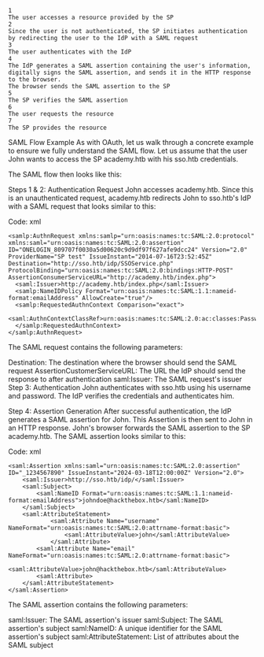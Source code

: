 
```
1
The user accesses a resource provided by the SP
2
Since the user is not authenticated, the SP initiates authentication by redirecting the user to the IdP with a SAML request
3
The user authenticates with the IdP
4
The IdP generates a SAML assertion containing the user's information, digitally signs the SAML assertion, and sends it in the HTTP response to the browser.
The browser sends the SAML assertion to the SP
5
The SP verifies the SAML assertion
6
The user requests the resource
7
The SP provides the resource
```

SAML Flow Example
As with OAuth, let us walk through a concrete example to ensure we fully understand the SAML flow. 
Let us assume that the user John wants to access the SP academy.htb with his sso.htb credentials. 

The SAML flow then looks like this:

Steps 1 & 2: Authentication Request
John accesses academy.htb. Since this is an unauthenticated request, academy.htb redirects John to sso.htb's IdP with a SAML request that looks similar to this:

Code: xml
```
<samlp:AuthnRequest xmlns:samlp="urn:oasis:names:tc:SAML:2.0:protocol" xmlns:saml="urn:oasis:names:tc:SAML:2.0:assertion" ID="ONELOGIN_809707f0030a5d00620c9d9df97f627afe9dcc24" Version="2.0" ProviderName="SP test" IssueInstant="2014-07-16T23:52:45Z" Destination="http://sso.htb/idp/SSOService.php" ProtocolBinding="urn:oasis:names:tc:SAML:2.0:bindings:HTTP-POST" AssertionConsumerServiceURL="http://academy.htb/index.php">
  <saml:Issuer>http://academy.htb/index.php</saml:Issuer>
  <samlp:NameIDPolicy Format="urn:oasis:names:tc:SAML:1.1:nameid-format:emailAddress" AllowCreate="true"/>
  <samlp:RequestedAuthnContext Comparison="exact">
    <saml:AuthnContextClassRef>urn:oasis:names:tc:SAML:2.0:ac:classes:PasswordProtectedTransport</saml:AuthnContextClassRef>
  </samlp:RequestedAuthnContext>
</samlp:AuthnRequest>
```

The SAML request contains the following parameters:

Destination: The destination where the browser should send the SAML request
AssertionCustomerServiceURL: The URL the IdP should send the response to after authentication
saml:Issuer: The SAML request's issuer
Step 3: Authentication
John authenticates with sso.htb using his username and password. The IdP verifies the credentials and authenticates him.

Step 4: Assertion Generation
After successful authentication, the IdP generates a SAML assertion for John. This Assertion is then sent to John in an HTTP response. John's browser forwards the SAML assertion to the SP academy.htb. The SAML assertion looks similar to this:

Code: xml
```
<saml:Assertion xmlns:saml="urn:oasis:names:tc:SAML:2.0:assertion" ID="_1234567890" IssueInstant="2024-03-18T12:00:00Z" Version="2.0">
	<saml:Issuer>http://sso.htb/idp/</saml:Issuer>
	<saml:Subject>
		<saml:NameID Format="urn:oasis:names:tc:SAML:1.1:nameid-format:emailAddress">johndoe@hackthebox.htb</saml:NameID>
	</saml:Subject>
	<saml:AttributeStatement>
			<saml:Attribute Name="username" NameFormat="urn:oasis:names:tc:SAML:2.0:attrname-format:basic">
				<saml:AttributeValue>john</saml:AttributeValue>
			</saml:Attribute>
		<saml:Attribute Name="email" NameFormat="urn:oasis:names:tc:SAML:2.0:attrname-format:basic">
			<saml:AttributeValue>john@hackthebox.htb</saml:AttributeValue>
		<saml:Attribute>
	</saml:AttributeStatement>
</saml:Assertion>
```
The SAML assertion contains the following parameters:

saml:Issuer: The SAML assertion's issuer
saml:Subject: The SAML assertion's subject
saml:NameID: A unique identifier for the SAML assertion's subject
saml:AttributeStatement: List of attributes about the SAML subject
